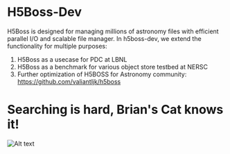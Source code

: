 # H5Boss-Dev

H5Boss is designed for managing millions of astronomy files with efficient parallel I/O and scalable file manager. In h5boss-dev, we extend the functionality for multiple purposes:

1. H5Boss as a usecase for PDC at LBNL
2. H5Boss as a benchmark for various object store testbed at NERSC
3. Further optimization of H5BOSS for Astronomy community: https://github.com/valiantljk/h5boss


# Searching is hard, Brian's Cat knows it!

![Alt text](https://cloud.githubusercontent.com/assets/1396867/25309693/82540ff4-2788-11e7-84c4-60469fef1226.png)
